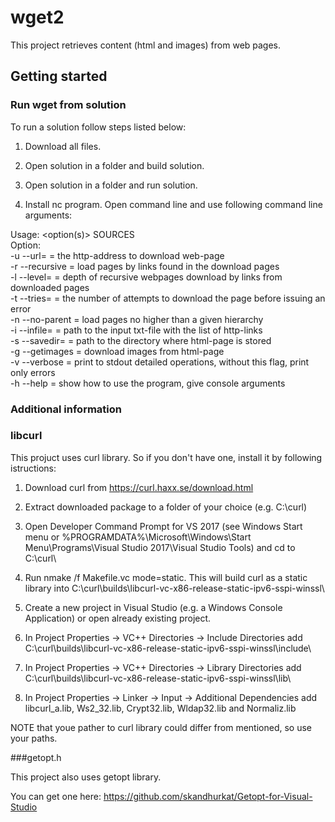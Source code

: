 # wget2
This project retrieves content (html and images) from web pages.

## Getting started

### Run wget from solution

To run a solution follow steps listed below:

1. Download all files.

2. Open solution in a folder and build solution.

3. Open solution in a folder and run solution.

4. Install nc program. Open command line and use following command line arguments:

Usage: <option(s)> SOURCES<br/>
Option:<br/>
  -u --url=<string> = the http-address to download web-page<br/>
  -r --recursive       = load pages by links found in the download pages<br/>
  -l --level=<uint> = depth of recursive webpages download by links from downloaded pages<br/>
  -t --tries=<uint> = the number of attempts to download the page before issuing an error<br/>
  -n --no-parent    = load pages no higher than a given hierarchy<br/>
  -i --infile=<path> = path to the input txt-file with the list of http-links<br/>
  -s --savedir=<path> = path to the directory where html-page is stored<br/>
  -g --getimages = download images from html-page<br/>
  -v --verbose = print to stdout detailed operations, without this flag, print only errors<br/>
  -h --help =  show how to use the program, give console arguments<br/>
  
 ### Additional information

### libcurl

This projuct uses curl library. So if you don't have one, install it by following istructions:

1. Download curl from https://curl.haxx.se/download.html

2. Extract downloaded package to a folder of your choice (e.g. C:\curl\)

3. Open Developer Command Prompt for VS 2017 (see Windows Start menu or %PROGRAMDATA%\Microsoft\Windows\Start Menu\Programs\Visual Studio 2017\Visual Studio Tools\) and cd to C:\curl\

4. Run nmake /f Makefile.vc mode=static. This will build curl as a static library into C:\curl\builds\libcurl-vc-x86-release-static-ipv6-sspi-winssl\

5. Create a new project in Visual Studio (e.g. a Windows Console Application) or open already existing project.

6. In Project Properties -> VC++ Directories -> Include Directories add C:\curl\builds\libcurl-vc-x86-release-static-ipv6-sspi-winssl\include\

7. In Project Properties -> VC++ Directories -> Library Directories add C:\curl\builds\libcurl-vc-x86-release-static-ipv6-sspi-winssl\lib\

8. In Project Properties -> Linker -> Input -> Additional Dependencies add libcurl_a.lib, Ws2_32.lib, Crypt32.lib, Wldap32.lib and Normaliz.lib
 
NOTE that youe pather to curl library could differ from mentioned, so use your paths.
  
###getopt.h

This project also uses getopt library. 

You can get one here: https://github.com/skandhurkat/Getopt-for-Visual-Studio

